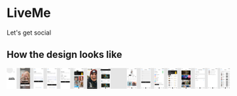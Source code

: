 # LiveMe
Let's get social
## How the design looks like
![](assets/screen_designs/live_me_community.png)
